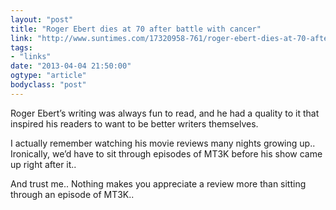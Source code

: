```yaml
---
layout: "post"
title: "Roger Ebert dies at 70 after battle with cancer"
link: "http://www.suntimes.com/17320958-761/roger-ebert-dies-at-70-after-battle-with-cancer.html"
tags: 
- "links"
date: "2013-04-04 21:50:00"
ogtype: "article"
bodyclass: "post"
---
```


Roger Ebert’s writing was always fun to read, and he had a quality to it that inspired his readers to want to be better writers themselves.

I actually remember watching his movie reviews many nights growing up.. Ironically, we’d have to sit through episodes of MT3K before his show came up right after it..

And trust me.. Nothing makes you appreciate a review more than sitting through an episode of MT3K..